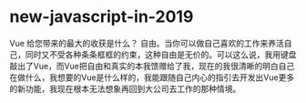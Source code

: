 # new-javascript-in-2019
Vue 给您带来的最大的收获是什么？ 自由。当你可以做自己喜欢的工作来养活自己，同时又不受各种条条框框的约束，这种自由是无价的。可以这么说，我用键盘敲出了Vue，而Vue把自由和真实的本我馈赠给了我，现在的我很清晰的明白自己在做什么，我想要的Vue是什么样的，我能跟随自己内心的指引去开发出Vue更多的新功能，我现在根本无法想象再回到大公司去工作的那种情境。
